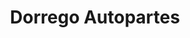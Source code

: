 ---
title: "Dorrego Autopartes"
url: /ciudad-autonoma-de-buenos-aires/dorrego-autopartes/
shop: piezas de automóviles
---